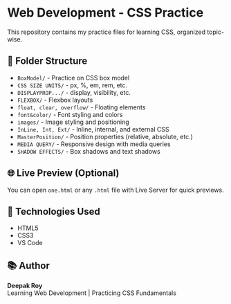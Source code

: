# Web Development - CSS Practice

This repository contains my practice files for learning CSS, organized topic-wise.

## 📁 Folder Structure

- `BoxModel/` - Practice on CSS box model
- `CSS SIZE UNITS/` - px, %, em, rem, etc.
- `DISPLAYPROP.../` - display, visibility, etc.
- `FLEXBOX/` - Flexbox layouts
- `float, clear, overflow/` - Floating elements
- `font&color/` - Font styling and colors
- `images/` - Image styling and positioning
- `InLine, Int, Ext/` - Inline, internal, and external CSS
- `MasterPosition/` - Position properties (relative, absolute, etc.)
- `MEDIA QUERY/` - Responsive design with media queries
- `SHADOW EFFECTS/` - Box shadows and text shadows

## 🌐 Live Preview (Optional)
You can open `one.html` or any `.html` file with Live Server for quick previews.

## 🚀 Technologies Used
- HTML5
- CSS3
- VS Code

## 📚 Author
**Deepak Roy**  
Learning Web Development | Practicing CSS Fundamentals
